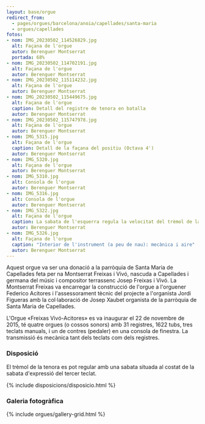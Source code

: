 ```yaml
---
layout: base/orgue
redirect_from:
  - pages/orgues/barcelona/anoia/capellades/santa-maria
  - orgues/capellades
fotos:
- nom: IMG_20230502_114526829.jpg
  alt: Façana de l'orgue
  autor: Berenguer Montserrat
  portada: 68%
- nom: IMG_20230502_114702191.jpg
  alt: Façana de l'orgue
  autor: Berenguer Montserrat
- nom: IMG_20230502_115114232.jpg
  alt: Façana de l'orgue
  autor: Berenguer Montserrat
- nom: IMG_20230502_115449675.jpg
  alt: Façana de l'orgue
  caption: Detall del registre de tenora en batalla
  autor: Berenguer Montserrat
- nom: IMG_20230502_115747978.jpg
  alt: Façana de l'orgue
  autor: Berenguer Montserrat
- nom: IMG_5315.jpg
  alt: Façana de l'orgue
  caption: Detall de la façana del positiu (Octava 4')
  autor: Berenguer Montserrat
- nom: IMG_5320.jpg
  alt: Façana de l'orgue
  autor: Berenguer Montserrat
- nom: IMG_5310.jpg
  alt: Consola de l'orgue
  autor: Berenguer Montserrat
- nom: IMG_5316.jpg
  alt: Consola de l'orgue
  autor: Berenguer Montserrat
- nom: IMG_5322.jpg
  alt: Façana de l'orgue
  caption: La sabata de l'esquerra regula la velocitat del trèmol de la tenora; la de la dreta és l'expressió del tercer teclat
  autor: Berenguer Montserrat
- nom: IMG_5326.jpg
  alt: Façana de l'orgue
  caption: "Interior de l'instrument (a peu de nau): mecànica i aire"
  autor: Berenguer Montserrat
---
```


Aquest orgue va ser una donació a la parròquia de Santa Maria de Capellades feta per na Montserrat
Freixas i Vivó, nascuda a Capellades i germana del músic i compositor terrassenc Josep Freixas i Vivó. La
Montserrat Freixas va encarregar la construcció de l'orgue a l'orguener Federico Acitores i l'assessorament
tècnic del projecte a l'organista Jordi Figueras amb la col·laboració de Josep Xaubet organista de la
parròquia de Santa Maria de Capellades.

L'Orgue «Freixas Vivó-Acitores» es va inaugurar el 22 de novembre de 2015, té quatre orgues (o cossos
sonors) amb 31 registres, 1622 tubs, tres teclats manuals, i un de contres (pedaler) en una consola de finestra.
La transmissió és mecànica tant dels teclats com dels registres.

### Disposició

El trèmol de la tenora es pot regular amb una sabata situada al costat de la sabata d'expressió del tercer teclat.

{% include disposicions/disposicio.html %}

### Galeria fotogràfica

{% include orgues/gallery-grid.html %}
